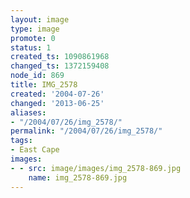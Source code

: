 ```yaml
---
layout: image
type: image
promote: 0
status: 1
created_ts: 1090861968
changed_ts: 1372159408
node_id: 869
title: IMG_2578
created: '2004-07-26'
changed: '2013-06-25'
aliases:
- "/2004/07/26/img_2578/"
permalink: "/2004/07/26/img_2578/"
tags:
- East Cape
images:
- - src: image/images/img_2578-869.jpg
    name: img_2578-869.jpg
---
```



